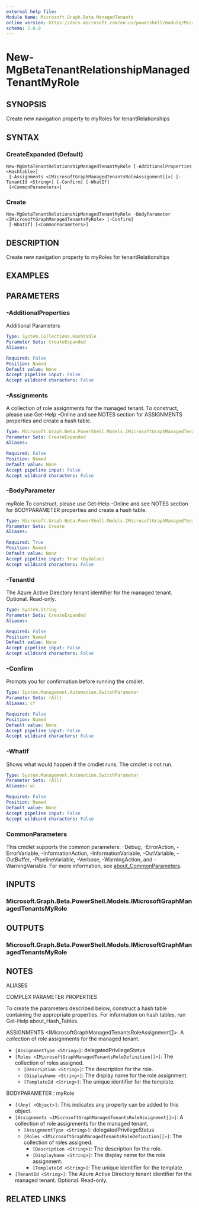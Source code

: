 ```yaml
---
external help file:
Module Name: Microsoft.Graph.Beta.ManagedTenants
online version: https://docs.microsoft.com/en-us/powershell/module/Microsoft.Graph.managedtenants/new-mgtenantrelationshipmanagedtenantmyrole
schema: 2.0.0
---
```


# New-MgBetaTenantRelationshipManagedTenantMyRole

## SYNOPSIS
Create new navigation property to myRoles for tenantRelationships

## SYNTAX

### CreateExpanded (Default)
```
New-MgBetaTenantRelationshipManagedTenantMyRole [-AdditionalProperties <Hashtable>]
 [-Assignments <IMicrosoftGraphManagedTenantsRoleAssignment[]>] [-TenantId <String>] [-Confirm] [-WhatIf]
 [<CommonParameters>]
```

### Create
```
New-MgBetaTenantRelationshipManagedTenantMyRole -BodyParameter <IMicrosoftGraphManagedTenantsMyRole> [-Confirm]
 [-WhatIf] [<CommonParameters>]
```

## DESCRIPTION
Create new navigation property to myRoles for tenantRelationships

## EXAMPLES

## PARAMETERS

### -AdditionalProperties
Additional Parameters

```yaml
Type: System.Collections.Hashtable
Parameter Sets: CreateExpanded
Aliases:

Required: False
Position: Named
Default value: None
Accept pipeline input: False
Accept wildcard characters: False
```

### -Assignments
A collection of role assignments for the managed tenant.
To construct, please use Get-Help -Online and see NOTES section for ASSIGNMENTS properties and create a hash table.

```yaml
Type: Microsoft.Graph.Beta.PowerShell.Models.IMicrosoftGraphManagedTenantsRoleAssignment[]
Parameter Sets: CreateExpanded
Aliases:

Required: False
Position: Named
Default value: None
Accept pipeline input: False
Accept wildcard characters: False
```

### -BodyParameter
myRole
To construct, please use Get-Help -Online and see NOTES section for BODYPARAMETER properties and create a hash table.

```yaml
Type: Microsoft.Graph.Beta.PowerShell.Models.IMicrosoftGraphManagedTenantsMyRole
Parameter Sets: Create
Aliases:

Required: True
Position: Named
Default value: None
Accept pipeline input: True (ByValue)
Accept wildcard characters: False
```

### -TenantId
The Azure Active Directory tenant identifier for the managed tenant.
Optional.
Read-only.

```yaml
Type: System.String
Parameter Sets: CreateExpanded
Aliases:

Required: False
Position: Named
Default value: None
Accept pipeline input: False
Accept wildcard characters: False
```

### -Confirm
Prompts you for confirmation before running the cmdlet.

```yaml
Type: System.Management.Automation.SwitchParameter
Parameter Sets: (All)
Aliases: cf

Required: False
Position: Named
Default value: None
Accept pipeline input: False
Accept wildcard characters: False
```

### -WhatIf
Shows what would happen if the cmdlet runs.
The cmdlet is not run.

```yaml
Type: System.Management.Automation.SwitchParameter
Parameter Sets: (All)
Aliases: wi

Required: False
Position: Named
Default value: None
Accept pipeline input: False
Accept wildcard characters: False
```

### CommonParameters
This cmdlet supports the common parameters: -Debug, -ErrorAction, -ErrorVariable, -InformationAction, -InformationVariable, -OutVariable, -OutBuffer, -PipelineVariable, -Verbose, -WarningAction, and -WarningVariable. For more information, see [about_CommonParameters](http://go.microsoft.com/fwlink/?LinkID=113216).

## INPUTS

### Microsoft.Graph.Beta.PowerShell.Models.IMicrosoftGraphManagedTenantsMyRole

## OUTPUTS

### Microsoft.Graph.Beta.PowerShell.Models.IMicrosoftGraphManagedTenantsMyRole

## NOTES

ALIASES

COMPLEX PARAMETER PROPERTIES

To create the parameters described below, construct a hash table containing the appropriate properties. For information on hash tables, run Get-Help about_Hash_Tables.


ASSIGNMENTS <IMicrosoftGraphManagedTenantsRoleAssignment[]>: A collection of role assignments for the managed tenant.
  - `[AssignmentType <String>]`: delegatedPrivilegeStatus
  - `[Roles <IMicrosoftGraphManagedTenantsRoleDefinition[]>]`: The collection of roles assigned.
    - `[Description <String>]`: The description for the role.
    - `[DisplayName <String>]`: The display name for the role assignment.
    - `[TemplateId <String>]`: The unique identifier for the template.

BODYPARAMETER <IMicrosoftGraphManagedTenantsMyRole>: myRole
  - `[(Any) <Object>]`: This indicates any property can be added to this object.
  - `[Assignments <IMicrosoftGraphManagedTenantsRoleAssignment[]>]`: A collection of role assignments for the managed tenant.
    - `[AssignmentType <String>]`: delegatedPrivilegeStatus
    - `[Roles <IMicrosoftGraphManagedTenantsRoleDefinition[]>]`: The collection of roles assigned.
      - `[Description <String>]`: The description for the role.
      - `[DisplayName <String>]`: The display name for the role assignment.
      - `[TemplateId <String>]`: The unique identifier for the template.
  - `[TenantId <String>]`: The Azure Active Directory tenant identifier for the managed tenant. Optional. Read-only.

## RELATED LINKS

